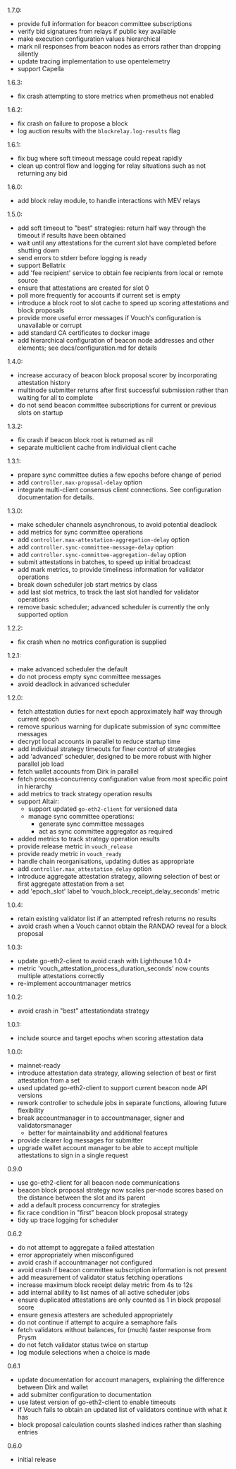 1.7.0:
  - provide full information for beacon committee subscriptions
  - verify bid signatures from relays if public key available
  - make execution configuration values hierarchical
  - mark nil responses from beacon nodes as errors rather than dropping silently
  - update tracing implementation to use opentelemetry
  - support Capella

1.6.3:
  - fix crash attempting to store metrics when prometheus not enabled

1.6.2:
  - fix crash on failure to propose a block
  - log auction results with the `blockrelay.log-results` flag

1.6.1:
  - fix bug where soft timeout message could repeat rapidly
  - clean up control flow and logging for relay situations such as not returning any bid

1.6.0:
  - add block relay module, to handle interactions with MEV relays

1.5.0:
  - add soft timeout to "best" strategies: return half way through the timeout if results have been obtained
  - wait until any attestations for the current slot have completed before shutting down
  - send errors to stderr before logging is ready
  - support Bellatrix
  - add 'fee recipient' service to obtain fee recipients from local or remote source
  - ensure that attestations are created for slot 0
  - poll more frequently for accounts if current set is empty
  - introduce a block root to slot cache to speed up scoring attestations and block proposals
  - provide more useful error messages if Vouch's configuration is unavailable or corrupt
  - add standard CA certificates to docker image
  - add hierarchical configuration of beacon node addresses and other elements; see docs/configuration.md for details

1.4.0:
  - increase accuracy of beacon block proposal scorer by incorporating attestation history
  - multinode submitter returns after first successful submission rather than waiting for all to complete
  - do not send beacon committee subscriptions for current or previous slots on startup

1.3.2:
  - fix crash if beacon block root is returned as nil
  - separate multiclient cache from individual client cache

1.3.1:
  - prepare sync committee duties a few epochs before change of period
  - add `controller.max-proposal-delay` option
  - integrate multi-client consensus client connections.  See configuration documentation for details.

1.3.0:
  - make scheduler channels asynchronous, to avoid potential deadlock
  - add metrics for sync committee operations
  - add `controller.max-attestation-aggregation-delay` option
  - add `controller.sync-committee-message-delay` option
  - add `controller.sync-committee-aggregation-delay` option
  - submit attestations in batches, to speed up initial broadcast
  - add mark metrics, to provide timeliness information for validator operations
  - break down scheduler job start metrics by class
  - add last slot metrics, to track the last slot handled for validator operations
  - remove basic scheduler; advanced scheduler is currently the only supported option

1.2.2:
  - fix crash when no metrics configuration is supplied

1.2.1:
  - make advanced scheduler the default
  - do not process empty sync committee messages
  - avoid deadlock in advanced scheduler

1.2.0:
  - fetch attestation duties for next epoch approximately half way through current epoch
  - remove spurious warning for duplicate submission of sync committee messages
  - decrypt local accounts in parallel to reduce startup time
  - add individual strategy timeouts for finer control of strategies
  - add 'advanced' scheduler, designed to be more robust with higher parallel job load
  - fetch wallet accounts from Dirk in parallel
  - fetch process-concurrency configuration value from most specific point in hierarchy
  - add metrics to track strategy operation results
  - support Altair:
    - support updated `go-eth2-client` for versioned data
    - manage sync committee operations:
      - generate sync committee messages
      - act as sync committee aggregator as required
  - added metrics to track strategy operation results
  - provide release metric in `vouch_release`
  - provide ready metric in `vouch_ready`
  - handle chain reorganisations, updating duties as appropriate
  - add `controller.max_attestation_delay` option
  - introduce aggregate attestation strategy, allowing selection of best or first aggregate attestation from a set
  - add 'epoch_slot' label to 'vouch_block_receipt_delay_seconds' metric

1.0.4:
  - retain existing validator list if an attempted refresh returns no results
  - avoid crash when a Vouch cannot obtain the RANDAO reveal for a block proposal

1.0.3:
  - update go-eth2-client to avoid crash with Lighthouse 1.0.4+
  - metric 'vouch_attestation_process_duration_seconds' now counts multiple attestations correctly
  - re-implement accountmanager metrics

1.0.2:
  - avoid crash in "best" attestationdata strategy

1.0.1:
  - include source and target epochs when scoring attestation data

1.0.0:
  - mainnet-ready
  - introduce attestation data strategy, allowing selection of best or first attestation from a set
  - used updated go-eth2-client to support current beacon node API versions
  - rework controller to schedule jobs in separate functions, allowing future flexibility
  - break accountmanager in to accountmanager, signer and validatorsmanager
    - better for maintainability and additional features
  - provide clearer log messages for submitter
  - upgrade wallet account manager to be able to accept multiple attestations to sign in a single request

0.9.0
  - use go-eth2-client for all beacon node communications
  - beacon block proposal strategy now scales per-node scores based on the distance between the slot and its parent
  - add a default process concurrency for strategies
  - fix race condition in "first" beacon block proposal strategy
  - tidy up trace logging for scheduler

0.6.2
  - do not attempt to aggregate a failed attestation
  - error appropriately when misconfigured
  - avoid crash if accountmanager not configured
  - avoid crash if beacon committee subscription information is not present
  - add measurement of validator status fetching operations
  - increase maximum block receipt delay metric from 4s to 12s
  - add internal ability to list names of all active scheduler jobs
  - ensure duplicated attestations are only counted as 1 in block proposal score
  - ensure genesis attesters are scheduled appropriately
  - do not continue if attempt to acquire a semaphore fails
  - fetch validators without balances, for (much) faster response from Prysm
  - do not fetch validator status twice on startup
  - log module selections when a choice is made

0.6.1
  - update documentation for account managers, explaining the difference between Dirk and wallet
  - add submitter configuration to documentation
  - use latest version of go-eth2-client to enable timeouts
  - if Vouch fails to obtain an updated list of validators continue with what it has
  - block proposal calculation counts slashed indices rather than slashing entries

0.6.0
  - initial release
